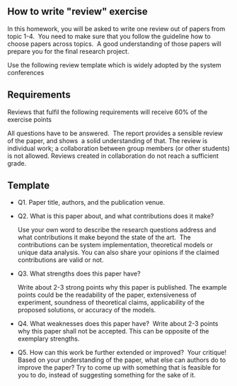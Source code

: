  
## How to write "review" exercise

In this homework, you will be asked to write one review out of papers from topic 1-4.&nbsp; You need to make sure that you follow the guideline how to choose papers across topics.&nbsp; A good understanding of those papers will prepare you for the final research project.

Use the following review template which is widely adopted by the system conferences

## Requirements

Reviews that fulfil the following requirements will receive 60% of the exercise points

All questions have to be answered.&nbsp;
The report provides a sensible review of the paper, and shows&nbsp; a solid understanding of that.
The review is individual work; a collaboration between group members (or other students) is not allowed. Reviews created in collaboration do not reach a sufficient grade.


## Template

- Q1.&nbsp;Paper title, authors, and the publication venue.

- Q2.&nbsp;What is this paper about, and what contributions does it make?&nbsp;

  Use your own word to describe the research questions address and what contributions it make beyond the state of the art.&nbsp; The contributions can be system implementation, theoretical models or unique data analysis. You can also share your opinions if the claimed contributions are valid or not.

- Q3.&nbsp;What strengths does this paper have?

  Write about 2-3 strong points why this paper is published. The example points could be the readability of the paper, extensiveness of experiment, soundness of theoretical claims, applicability of the proposed solutions, or accuracy of the models.&nbsp;

- Q4.&nbsp;What weaknesses does this paper have?&nbsp;
  Write about 2-3 points why this paper shall not be accepted. This can be opposite of the exemplary strengths.&nbsp;

- Q5.&nbsp;How can this work be further extended or improved?&nbsp; Your critique!
  Based on your understanding of the paper, what else can authors do to improve the paper? Try to come up with something that is feasible for you to do, instead of suggesting something for the sake of it.</you></the>
